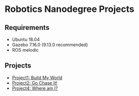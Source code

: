 # Robotics Nanodegree Projects

## Requirements

* Ubuntu 18.04
* Gazebo 7.16.0 (9.13.0 recommended)
* ROS melodic

## Projects

* [Project1: Build My World](./Project1)
* [Project2: Go Chase It!](./Project2)
* [Project4: Where am I?](./Project4)